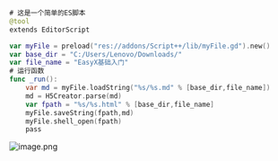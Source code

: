 ```swift
# 这是一个简单的ES脚本
@tool
extends EditorScript

var myFile = preload("res://addons/Script++/lib/myFile.gd").new()
var base_dir = "C:/Users/Lenovo/Downloads/"
var file_name = "EasyX基础入门"
# 运行函数
func _run():
	var md = myFile.loadString("%s/%s.md" % [base_dir,file_name])
	md = H5Creator.parse(md)
	var fpath = "%s/%s.html" % [base_dir,file_name]
	myFile.saveString(fpath,md)
	myFile.shell_open(fpath)
	pass
```
![image.png](https://cdn.nlark.com/yuque/0/2023/png/8438332/1691779235175-e5490b11-1b4d-49e5-85ff-c85a12b714d6.png#averageHue=%23edeceb&clientId=u381d952a-9ee2-4&from=paste&height=319&id=ue734008b&originHeight=956&originWidth=1141&originalType=binary&ratio=3&rotation=0&showTitle=false&size=117102&status=done&style=stroke&taskId=u67d7547e-16af-4f53-8bac-cdf2852aaed&title=&width=380.3333333333333)
